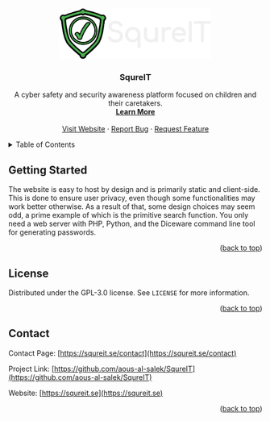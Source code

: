 <a name="readme-top"></a>



<br />
<div align="center">
  <a href="https://github.com/aous-al-salek/SqureIT">
    <img src="img/logo.png" alt="Logo" height="100">
  </a>

  <h3 align="center">SqureIT</h3>

  <p align="center">
    A cyber safety and security awareness platform focused on children and their caretakers.
    <br />
    <a href="https://squreit.se/about"><strong>Learn More</strong></a>
    <br />
    <br />
    <a href="https://squreit.se">Visit Website</a>
    ·
    <a href="https://github.com/aous-al-salek/SqureIT/issues">Report Bug</a>
    ·
    <a href="https://github.com/aous-al-salek/SqureIT/issues">Request Feature</a>
  </p>
</div>



<details>
  <summary>Table of Contents</summary>
  <ol>
    <li>
      <a href="#getting-started">Getting Started</a>
    </li>
    <li><a href="#license">License</a></li>
    <li><a href="#contact">Contact</a></li>
  </ol>
</details>



## Getting Started

The website is easy to host by design and is primarily static and client-side.
This is done to ensure user privacy, even though some functionalities may work better otherwise.
As a result of that, some design choices may seem odd, a prime example of which is the primitive search function.
You only need a web server with PHP, Python, and the Diceware command line tool for generating passwords.

<p align="right">(<a href="#readme-top">back to top</a>)</p>



<!-- LICENSE -->
## License

Distributed under the GPL-3.0 license. See `LICENSE` for more information.

<p align="right">(<a href="#readme-top">back to top</a>)</p>



<!-- CONTACT -->
## Contact

Contact Page: [https://squreit.se/contact](https://squreit.se/contact)

Project Link: [https://github.com/aous-al-salek/SqureIT](https://github.com/aous-al-salek/SqureIT)

Website: [https://squreit.se](https://squreit.se)

<p align="right">(<a href="#readme-top">back to top</a>)</p>
